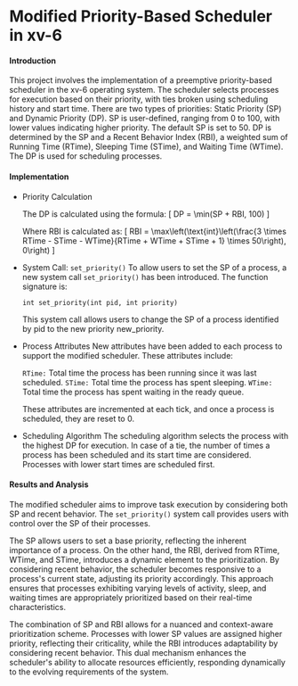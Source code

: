 
# Modified Priority-Based Scheduler in xv-6

#### Introduction
This project involves the implementation of a preemptive priority-based scheduler in the xv-6 operating system. The scheduler selects processes for execution based on their priority, with ties broken using scheduling history and start time. There are two types of priorities: Static Priority (SP) and Dynamic Priority (DP). SP is user-defined, ranging from 0 to 100, with lower values indicating higher priority. The default SP is set to 50. DP is determined by the SP and a Recent Behavior Index (RBI), a weighted sum of Running Time (RTime), Sleeping Time (STime), and Waiting Time (WTime). The DP is used for scheduling processes.

#### Implementation
- Priority Calculation

    The DP is calculated using the formula:
    \[ DP = \min(SP + RBI, 100) \]

    Where RBI is calculated as:
    \[ RBI = \max\left(\text{int}\left(\frac{3 \times RTime - STime - WTime}{RTime + WTime + STime + 1} \times 50\right), 0\right) \]



- System Call: ```set_priority()```
    To allow users to set the SP of a process, a new system call ```set_priority()``` has been introduced. The function signature is:

    ``` int set_priority(int pid, int priority) ```
    
    This system call allows users to change the SP of a process identified by pid to the new priority new_priority.

- Process Attributes
    New attributes have been added to each process to support the modified scheduler. These attributes include:

    ```RTime:``` Total time the process has been running since it was last scheduled.
    ```STime:``` Total time the process has spent sleeping.
    ```WTime:``` Total time the process has spent waiting in the ready queue.
    
    These attributes are incremented at each tick, and once a process is scheduled, they are reset to 0.

- Scheduling Algorithm
    The scheduling algorithm selects the process with the highest DP for execution. In case of a tie, the number of times a process has been scheduled and its start time are considered. Processes with lower start times are scheduled first.

#### Results and Analysis
The modified scheduler aims to improve task execution by considering both SP and recent behavior. The ```set_priority()``` system call provides users with control over the SP of their processes.

The SP allows users to set a base priority, reflecting the inherent importance of a process. On the other hand, the RBI, derived from RTime, WTime, and STime, introduces a dynamic element to the prioritization. By considering recent behavior, the scheduler becomes responsive to a process's current state, adjusting its priority accordingly. This approach ensures that processes exhibiting varying levels of activity, sleep, and waiting times are appropriately prioritized based on their real-time characteristics.

The combination of SP and RBI allows for a nuanced and context-aware prioritization scheme. Processes with lower SP values are assigned higher priority, reflecting their criticality, while the RBI introduces adaptability by considering recent behavior. This dual mechanism enhances the scheduler's ability to allocate resources efficiently, responding dynamically to the evolving requirements of the system.

